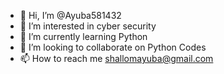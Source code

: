 - 👋 Hi, I’m @Ayuba581432
- 👀 I’m interested in cyber security 
- 🌱 I’m currently learning Python 
- 💞️ I’m looking to collaborate on Python Codes
- 📫 How to reach me shallomayuba@gmail.com

<!---
Ayuba581432/Ayuba581432 is a ✨ special ✨ repository because its `README.md` (this file) appears on your GitHub profile.
You can click the Preview link to take a look at your changes.
--->
